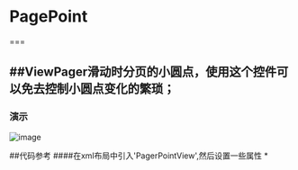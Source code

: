 # PagePoint
===

##ViewPager滑动时分页的小圆点，使用这个控件可以免去控制小圆点变化的繁琐；
-----

### 演示
![image](https://github.com/llj19900605/PagePoint/screenshots/demo.gif)

##代码参考
####在xml布局中引入'PagerPointView',然后设置一些属性
  *
